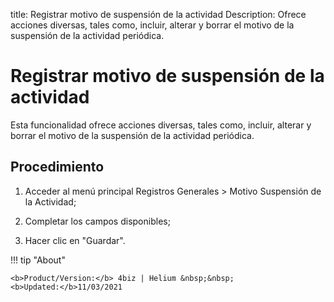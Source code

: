 title: Registrar motivo de suspensión de la actividad
Description: Ofrece acciones diversas, tales como, incluir, alterar y borrar el motivo de la suspensión de la actividad periódica.
# Registrar motivo de suspensión de la actividad

Esta funcionalidad ofrece acciones diversas, tales como, incluir, alterar y
borrar el motivo de la suspensión de la actividad periódica.

Procedimiento
-----------------

1.  Acceder al menú principal Registros Generales \> Motivo Suspensión de la
    Actividad;

2.  Completar los campos disponibles;

3.  Hacer clic en "Guardar".


!!! tip "About"

    <b>Product/Version:</b> 4biz | Helium &nbsp;&nbsp;
    <b>Updated:</b>11/03/2021
